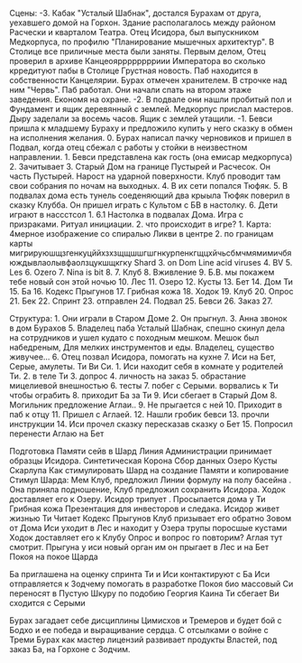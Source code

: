 Сцены:
	-3. Кабак "Усталый Шабнак", достался Бурахам от друга, уехавшего домой на Горхон. Здание располагалось между районом Расчески и кварталом Театра.
	Отец Исидора, был выпускником Медкорпуса, по профилю "Планирование мышечных архитектур". В Столице все приличные места были заняты. 
	Первым делом, Отец проверил в архиве Канцеоярррррррриии Императора во сколько крредитуют пабы в Столице
	Грустная новость. Паб находится в собственности Канцелярии. Бурах отмечен хранителем. 
	В строчке над ним "Червь".
	Паб работал. Они начали спать на втором этаже заведения. Економя на охране.
	-2. В подвале они нашли пробитый пол и Фундамент и ящик деревянный с землей. Медкорпус прислал мастеров. Дыру заделали за восемь часов. Ящик с землей утащили.
	-1. Бевси пришла к младшему Бураху и предложило купить у него сказку в обмен на исполнения желания.
	0. Бурах написал пачку черновиков и пришел в Подвал, когда отец сбежал с работы у стойки в неизвестном направлении.
	1. Бевси представлена как гость (она емисар медкорпуса)
	2. Зачитывает 
	3. Старый Дом на границе Пустырей и Расчесок. Он часть Пустырей. Нарост на ударной поверхности. Клуб проводит там свои собрания по ночам на выходных. 
	4. В их сети попался Тюфяк. 
	5. В подвалах дома есть тунель соеденяющий два крыыла Тюфяк поверил в сказку Клубба. Он пришел играть с Культом с БВ в настолку.
	6. Дети играют в нассстсол
		1. 6.1 Настолка в подвалах Дома. Игра с призраками. Ритуал инициации.
		2. что происходит в игре?
			1. Карта: 4мерное изображение со спиралью Ликви в центре
			2. по границам карты мигрируюшщзгенкуцййхзхзщщшшгшгнкурпенкгщцхйчьсбмчмямимичбяюждывлаолывфаолзцукшщкгку Shard 
			3. on Dom Line acid viruses 
			4. BV 
			5. Les
			6. Ozero
			7. Nina is bit
			8. 
	7. Клуб
	8. Вживление
	9. Б.В. мы покажем тебе новый сон этой ночью
	10. Лес
	11. Озеро
	12. Кусты
	13. Бет
	14. Дом Ти
	15. Ба
	16. Кодекс Прыгунов
	17. Грибная кожа
	18. Ходок
	19. Клуб
	20. Опрос
	21. Бек
	22. Спринт
	23. отправлен
	24. Подвал
	25. Бевси
	26. Заказ
	27. 

Структура:
	1. Они играли в Старом Доме
	2. Он прыгнул.
	3. Анна звонок в дом Бурахов
	5. Владелец паба Усталый Шабнак, спешно скинул дела на  сотрудников и ушел кудато с походным мешком. Мешок был набедреным, Для мелких инструментов и еды. Владелец, существо живучее...
	6. Отец позвал Исидора, помогать на кухне
	7. Иси на Бет, Серые, амулеты. Ти Ви Си.
		1. Иси находит себя в комнате у родителей Ти.
		2. в теле Ти
		3. допрос
		4. личность на заказ
		5. обрастание мицелиевой внешностью
		6. тесты
		7. побег с Серыми. ворвались к Ти чтобы ограбить
		8. приходит Ба за Ти
		9. Иси сбегает в Старый Дом
	8. Могильник предложение Аглаи..
	9. Не прыгается с ней
	10. Приходит в паб к отцу
	11. Пришел с Аглаей.
	12. Нашли гробик бевси
	13. прочли инструкции
	14. Иси прочел сказку пересказав сказку о Бет
	15. Попросил перенести Аглаю на Бет

Подготовка 
	Памяти
		сейв в Шард
			Линия Администрации принимает образцы Исидора.
				Синтетическая Корона
					Сбор данных
		Озеро Кусты Скарлупа
		Как стимулировать Шард на создание Памяти и копирование		
		Стимул Шарда:
			Мем
				Клуб, предложил Линии формулу на полу басейна . Она приняла подношение, Клуб предложил сохранить Исидора. Ходок доставляет его к Озеру.
				Исидор трипует .
				Просыпается дома у Ти
				Грибная кожа
				Презентация для инвесторов и следака.
				Исидор живет жизнью Ти 
					Читает Кодекс Прыгунов
				Клуб призывает его обратно Зовом от Дома
					Иси уходит в Лес и находит у Озера трупы поросшые кустами
					Ходок доставляет его к Клубу
				Опрос и вопрос го повторим? Аглая тут смотрит.
	Прыгуна
		у иси новый орган им он прыгает в Лес и на Бет
	Покоя
		на покое Щарда

Ба приглашена на оценку спринта
	Ти и Иси контактируют с Ба
	Иси отправляется к Зодчему помогать в разработке Покоя био массовый
	Си переносят в Пустую Шкуру по подобию Георгия Каина
	Ти сбегает
	Ви сходится с Серыми

Бурах загадает себе дисциплины Цимисхов и Тремеров и будет бой с Бодхо и ее победа и выращивание сердца. С отсылками о войне с Треми
Бурах как мастер лицензий развивает продукты Властей, под заказ Ба, на Горхоне с Зодчим.
